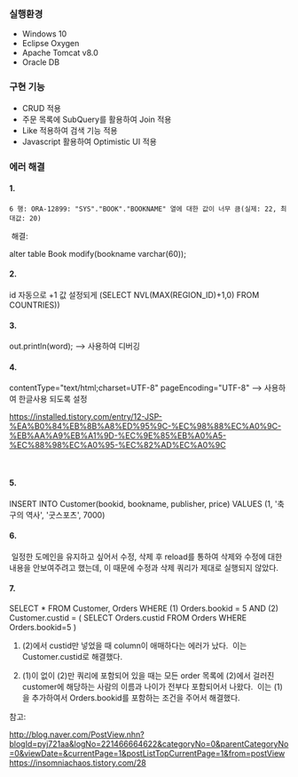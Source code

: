 ### 실행환경

- Windows 10
- Eclipse Oxygen
- Apache Tomcat v8.0
- Oracle DB

### 구현 기능

- CRUD 적용
- 주문 목록에 SubQuery를 활용하여 Join 적용
- Like 적용하여 검색 기능 적용
- Javascript 활용하여 Optimistic UI 적용


### 에러 해결

#### 1.


    6 행: ORA-12899: "SYS"."BOOK"."BOOKNAME" 열에 대한 값이 너무 큼(실제: 22, 최대값: 20)

​
해결: 
​

alter table Book modify(bookname varchar(60));
​
#### 2.

id 자동으로 +1 값 설정되게 
(SELECT NVL(MAX(REGION_ID)+1,0) FROM COUNTRIES))​
​
​
#### 3.

out.println(word);
--> 사용하여 디버깅
​
#### 4.

contentType="text/html;charset=UTF-8" pageEncoding="UTF-8"
--> 사용하여 한글사용 되도록 설정
​

https://installed.tistory.com/entry/12-JSP-%EA%B0%84%EB%8B%A8%ED%95%9C-%EC%98%88%EC%A0%9C-%EB%AA%A9%EB%A1%9D-%EC%9E%85%EB%A0%A5-%EC%88%98%EC%A0%95-%EC%82%AD%EC%A0%9C​
​

​
#### 5.

INSERT INTO Customer(bookid, bookname, publisher, price) VALUES (1, '축구의 역사', '굿스포츠', 7000)
​


#### 6.
​
일정한 도메인을 유지하고 싶어서 수정, 삭제 후 reload를 통하여 
삭제와 수정에 대한 내용을 안보여주려고 했는데, 이 때문에 수정과 삭제 쿼리가 제대로 실행되지 않았다.
​

#### 7.

SELECT * FROM Customer, Orders WHERE (1) Orders.bookid = 5 AND (2) Customer.custid = ( SELECT Orders.custid FROM Orders WHERE Orders.bookid=5 )
​​

1. (2)에서 custid만 넣었을 때 column이 애매하다는 에러가 났다.
​
이는 Customer.custid로 해결했다.
​

2. ​​(1)이 없이 (2)만 쿼리에 포함되어 있을 때는 모든 order 목록에 (2)에서 걸러진 customer에 해당하는 사람의 이름과 나이가 전부다 포함되어서 나왔다. 
​
이는 (1)을 추가하여서 Orders.bookid를 포함하는 조건을 주어서 해결했다.
​


참고: 

http://blog.naver.com/PostView.nhn?blogId=pyj721aa&logNo=221466664622&categoryNo=0&parentCategoryNo=0&viewDate=&currentPage=1&postListTopCurrentPage=1&from=postView​
​
https://insomniachaos.tistory.com/28​
​
​